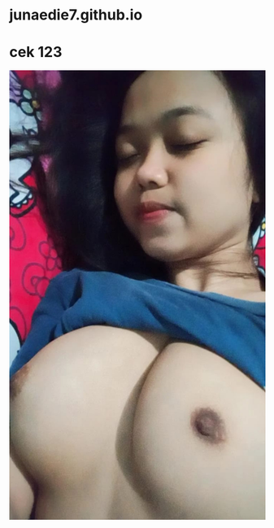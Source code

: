 # junaedie7.github.io
# cek 123
<img src="https://raw.githubusercontent.com/Junaedie7/junaedie7.github.io/main/IMG_20221014_093646.jpg">
